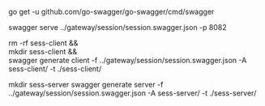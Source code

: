 go get -u github.com/go-swagger/go-swagger/cmd/swagger

swagger serve ../gateway/session/session.swagger.json -p 8082

rm -rf sess-client && \
    mkdir sess-client && \
    swagger generate client -f ../gateway/session/session.swagger.json -A sess-client/ -t ./sess-client/

mkdir sess-server
swagger generate server -f ../gateway/session/session.swagger.json -A sess-server/ -t ./sess-server/
